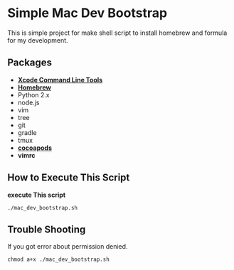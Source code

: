 Simple Mac Dev Bootstrap
========================

This is simple project for make shell script to install homebrew and formula for my development.

Packages
--------
- **[Xcode Command Line Tools](https://developer.apple.com/downloads/index.action)**
- **[Homebrew](http://brew.sh/)**
 - Python 2.x
 - node.js
 - vim
 - tree
 - git
 - gradle
 - tmux
- **[cocoapods](http://cocoapods.org)**
- **vimrc**

How to Execute This Script
-------
**execute This script**
```Shell
./mac_dev_bootstrap.sh
```

Trouble Shooting
----------------
If you got error about permission denied.
```Shell
chmod a+x ./mac_dev_bootstrap.sh
```
